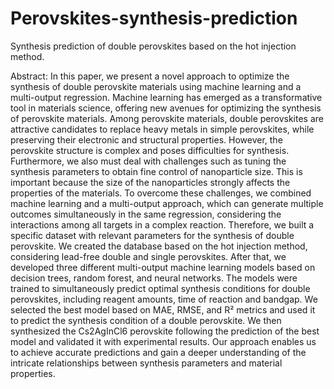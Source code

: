 # Perovskites-synthesis-prediction

Synthesis prediction of double perovskites based on the hot injection method.

Abstract: In this paper, we present a novel approach to optimize the synthesis of double perovskite materials using machine learning and a multi-output regression. Machine learning has emerged as a transformative tool in materials science, offering new avenues for optimizing the synthesis of perovskite materials. Among perovskite materials, double perovskites are attractive candidates to replace heavy metals in simple perovskites, while preserving their electronic and structural properties. However, the perovskite structure is complex and poses difficulties for synthesis. Furthermore, we also must deal with challenges such as tuning the synthesis parameters to obtain fine control of nanoparticle size. This is important because the size of the nanoparticles strongly affects the properties of the materials. To overcome these challenges, we combined machine learning and a multi-output approach, which can generate multiple outcomes simultaneously in the same regression, considering the interactions among all targets in a complex reaction. Therefore, we built a specific dataset with relevant parameters for the synthesis of double perovskite. We created the database based on the hot injection method, considering lead-free double and single perovskites. After that, we developed three different multi-output machine learning models based on decision trees, random forest, and neural networks. The models were trained to simultaneously predict optimal synthesis conditions for double perovskites, including reagent amounts, time of reaction and bandgap. We selected the best model based on MAE, RMSE, and R² metrics and used it to predict the synthesis condition of a double perovskite. We then synthesized the Cs2AgInCl6 perovskite following the prediction of the best model and validated it with experimental results. Our approach enables us to achieve accurate predictions and gain a deeper understanding of the intricate relationships between synthesis parameters and material properties.
